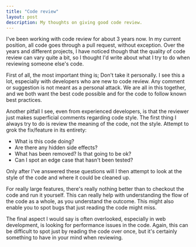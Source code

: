 ```yaml
---
title: "Code review"
layout: post
description: My thoughts on giving good code review.
---
```


I've been working with code review for about 3 years now. In my current position, all code goes through a pull request, without exception. Over the years and different projects, I have noticed though that the quality of code review can vary quite a bit, so I thought I'd write about what I try to do when reviewing someone else's code.

First of all, the most important thing is; Don't take it personally. I see this a lot, especially with developers who are new to code review. Any comment or suggestion is not meant as a personal attack. We are all in this together, and we both want the best code possible and for the code to follow known best practices.

Another pitfall I see, even from experienced developers, is that the reviewer just makes superficial comments regarding code style. The first thing I always try to do is review the meaning of the code, not the style. Attempt to grok the fix/feature in its entirety:  
- What is this code doing? 
- Are there any hidden side effects? 
- What has been removed? Is that going to be ok? 
- Can I spot an edge case that hasn't been tested? 

Only after I've answered these questions will I then attempt to look at the style of the code and where it could be cleaned up. 

For really large features, there's really nothing better than to checkout the code and run it yourself. This can really help with understanding the flow of the code as a whole, as you understand the outcome. This might also enable you to spot bugs that just reading the code might miss.

The final aspect I would say is often overlooked, especially in web development, is looking for performance issues in the code. Again, this can be difficult to spot just by reading the code over once, but it's certainly something to have in your mind when reviewing.

